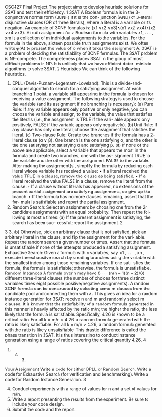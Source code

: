 CSC427 Final Project
The project aims to develop heuristic solutions for 3SAT and test their efficiency.
1 3SAT
A Boolean formula is in the 3-conjunctive normal form (3CNF) if it is the con- junction (AND) of 3-literal disjunctive clauses (OR of three literals), where a literal is a variable or its negation. An example of 3CNF formulas is:
(x1 ∨x2 ∨x3)∧(x1 ∨x2 ∨x4)∧(x2 ∨x4 ∨x3).
A truth assignment for a Boolean formula with variables x1, . . . , xm is a collection of m individual assignments to the variables. For the formula in the above, sixteen possible truth assignments exist. We often write φ(A) to present the value of φ when it takes the assignment A.
3SAT is a problem of deciding the satisfiability of 3CNF formulas. The 3SAT problem is NP-complete. The completeness places 3SAT in the group of most difficult problems in NP. It is unlikely that we have efficient deter- ministic algorithms to solve 3SAT.
2 Heuristics
We can think of the following heuristics.
1. DPLL (Davis-Putnam-Logemann-Loveland): This is a divide-and-conquer algorithm to search for a satisfying assignment. At each branching
1
point, a variable still appearing in the formula is chosen for receiving a value assignment. The following strategy is used to choose the variable (and its assignment if no branching is necessary):
(a) Pure Rule: If any variable appears only positive or only negative, you can choose the variable and assign, to the variable, the value that satisfies the literals (i.e., the assignment is TRUE if the vari- able appears only positively, FALSE if the variable appears only negatively).
(b) Unit Rule: If any clause has only one literal, choose the assignment that satisfies the literal.
(c) Two-clause Rule: Create two branches if the formula has a 2- literal clause (α ∨ β). One branch is the one satisfying α, and the other is the one satisfying not satisfying α and satisfying β.
(d) If none of the above are applicable, select a variable that appears the most in the formula and create two branches, one with the as- signment TRUE to the variable and the other with the assignment FALSE to the variable.
After making the assignment(s), simplify the formula by reducing each literal whose variable has received a value:
• If a literal received the value TRUE in a clause, remove the clause as being satisfied.
• If a literal received the value FALSE in a clause, remove the literal from the clause.
• If a clause without literals has appeared, no extensions of the present partial assignment are satisfying assignments, so give up the branch.
• If the formula has no more clauses remaining, assert that the for- mula is satisfiable and report the partial assignment.
2. Random Search: Select an assignment by choosing one from the 2n candidate assignments with an equal probability. Then repeat the fol- lowing at most n times:
(a) If the present assignment is satisfying, the search has been suc- cessful; report the assignment.
2

3
3.
(b) Otherwise, pick an arbitrary clause that is not satisfied, pick an arbitrary literal in the clause, and flip the assignment for the vari- able.
Repeat the random search a given number of times. Assert that the formula is unsatisfiable if none of the attempts produced a satisfying assignment.
Exhaustive Search: Given a formula with n variables, say, x1 , . . . , xn , execute the exhaustive search by creating branches using the variable with the smallest index among those remaining variables. If one sat- isfies the formula, the formula is satisfiable; otherwise, the formula is unsatisfiable.
Random Instances
A formula over n may have 8 · · · (n(n − 1)(n − 2)/6) different three-literal clauses (the number of choices for three distinct variables times eight possible positive/negative assignments). A random 3CNF formula can be constructed by selecting some m clauses from the candidate pool and connecting them with ∧. This gives an idea for a random instance generation for 3SAT: receive n and m and randomly select m clauses.
It is known that the satisfiability of a random formula generated in this manner is heavily affected by the ratio m/n; the higher the ratio, the less likely that the formula is satisfiable. Specifically, 4.26 is known to be a critical ratio. For all k = m/n < 4.26, a random formula generated with the ratio is likely satisfiable. For all k = m/n > 4.26, a random formula generated with the ratio is likely unsatisfiable. This drastic difference is called the phase transition in 3SAT. It is thus interesting to conduct instance generation using a range of ratios covering the critical quantity 4.26.
4
1. 2. 3.
Your Assignment
Write a code for either DPLL or Random Search.
Write a code for Exhaustive Search (for verification and benchmarking). Write a code for Random Instance Generation.
3

4. Conduct experiments with a range of values for n and a set of values for m/n.
5. Write a report presenting the results from the experiment. Be sure to include your code design.
6. Submit the code and the report.
